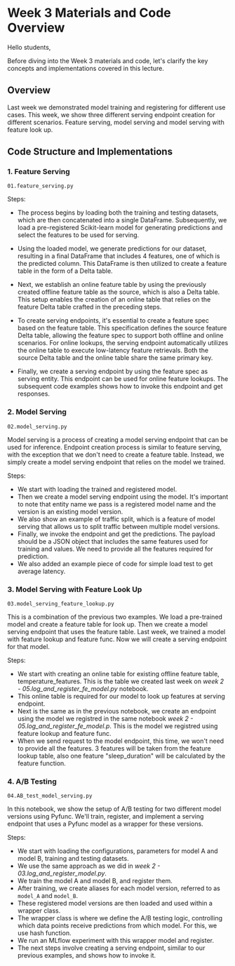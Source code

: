# Week 3 Materials and Code Overview

Hello students,

Before diving into the Week 3 materials and code, let's clarify the key concepts and implementations covered in this lecture.

## Overview

Last week we demonstrated model training and registering for different use cases.
This week, we show three different serving endpoint creation for different scenarios. Feature serving, model serving and model serving with feature look up.

## Code Structure and Implementations

### 1. Feature Serving
```
01.feature_serving.py
```
Steps:
* The process begins by loading both the training and testing datasets, which are then concatenated into a single DataFrame. Subsequently, we load a pre-registered Scikit-learn model for generating predictions and select the features to be used for serving.

* Using the loaded model, we generate predictions for our dataset, resulting in a final DataFrame that includes 4 features, one of which is the predicted column. This DataFrame is then utilized to create a feature table in the form of a Delta table.

* Next, we establish an online feature table by using the previously created offline feature table as the source, which is also a Delta table. This setup enables the creation of an online table that relies on the feature Delta table crafted in the preceding steps.

* To create serving endpoints, it's essential to create a feature spec based on the feature table. This specification defines the source feature Delta table, allowing the feature spec to support both offline and online scenarios. For online lookups, the serving endpoint automatically utilizes the online table to execute low-latency feature retrievals. Both the source Delta table and the online table share the same primary key.

* Finally, we create a serving endpoint by using the feature spec as serving entity. This endpoint can be used for online feature lookups. The subsequent code examples shows how to invoke this endpoint and get responses.

### 2. Model Serving
```
02.model_serving.py
```
Model serving is a process of creating a model serving endpoint that can be used for inference. Endpoint creation process is similar to feature serving, with the exception that we don't need to create a feature table. Instead, we simply create a model serving endpoint that relies on the model we trained. 

Steps:
* We start with loading the trained and registered model.
* Then we create a model serving endpoint using the model. It's important to note that entity name we pass is a registered model name and the version is an existing model version.
* We also show an example of traffic split, which is a feature of model serving that allows us to split traffic between multiple model versions.
* Finally, we invoke the endpoint and get the predictions. The payload should be a JSON object that includes the same features used for training and values. We need to provide all the features required for prediction.
* We also added an example piece of code for simple load test to get average latency.

### 3. Model Serving with Feature Look Up
```
03.model_serving_feature_lookup.py
```

This is a combination of the previous two examples. We load a pre-trained model and create a feature table for look up. Then we create a model serving endpoint that uses the feature table. Last week, we trained a model with feature lookup and feature func. Now we will create a serving endpoint for that model.

Steps:
- We start with creating an online table for existing offline feature table, temperature_features. This is the table we created last week on *week 2 - 05.log_and_register_fe_model.py* notebook.
- This online table is required for our model to look up features at serving endpoint.
- Next is the same as in the previous notebook, we create an endpoint using the model we registred in the same notebook *week 2 - 05.log_and_register_fe_model.p*. This is the model we registred using feature lookup and feature func.
- When we send request to the model endpoint, this time, we won't need to provide all the features. 3 features will be taken from the feature lookup table, also one feature "sleep_duration" will be calculated by the feature function. 


### 4. A/B Testing
```
04.AB_test_model_serving.py
```
In this notebook, we show the setup of A/B testing for two different model versions using Pyfunc. We'll train, register, and implement a serving endpoint that uses a Pyfunc model as a wrapper for these versions.

Steps:
- We start with loading the configurations, parameters for model A and model B, training and testing datasets. 
- We use the same approach as we did in *week 2 - 03.log_and_register_model.py*.
- We train the model A and model B, and register them.
- After training, we create aliases for each model version, referred to as `model_A` and `model_B`.
- These registered model versions are then loaded and used within a wrapper class.
- The wrapper class is where we define the A/B testing logic, controlling which data points receive predictions from which model. For this, we use hash function.
- We run an MLflow experiment with this wrapper model and register.
- The next steps involve creating a serving endpoint, similar to our previous examples, and shows how to invoke it.